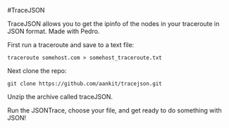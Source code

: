 #TraceJSON


TraceJSON allows you to get the ipinfo of the nodes in your traceroute in JSON format. Made with Pedro.

First run a traceroute and save to a text file:
	
	traceroute somehost.com > somehost_traceroute.txt

Next clone the repo:

	git clone https://github.com/aankit/tracejson.git

Unzip the archive called traceJSON.

Run the JSONTrace, choose your file, and get ready to do something with JSON!